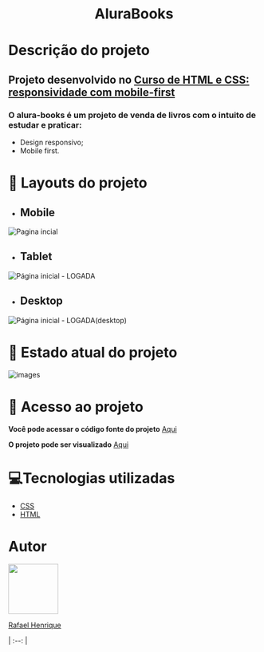 <h1 align="center"> AluraBooks </h1>

# Descrição do projeto
## Projeto desenvolvido no [Curso de HTML e CSS: responsividade com mobile-first](https://cursos.alura.com.br/course/html-css-responsividade-mobile-first)
### O alura-books é um projeto de venda de livros com o intuito de estudar e praticar:
- Design responsivo;
- Mobile first. 
# :wrench: Layouts do projeto
- <h2> Mobile </h2>
![Pagina incial](https://user-images.githubusercontent.com/42783697/204618000-d2dbffd2-12f5-4f09-ad10-99caf1b9e3f1.png)
- <h2> Tablet </h2>
![Página inicial - LOGADA](https://user-images.githubusercontent.com/42783697/204618485-802483a1-45ed-4f20-8961-c834626cc807.png)
- <h2> Desktop </h2>
![Página inicial - LOGADA(desktop)](https://user-images.githubusercontent.com/42783697/204618620-22ab5cba-9350-451a-9f6f-8b9bb1f42784.png)
# :construction: Estado atual do projeto
![images](https://user-images.githubusercontent.com/42783697/204619234-37aa9670-796e-4119-a52d-a3347a2401fb.jpeg)

# 📁 Acesso ao projeto
__Você pode acessar o código fonte do projeto__ [Aqui](https://github.com/rhpessoa/alurabooks) 

__O projeto pode ser visualizado__ [Aqui](#)
# :computer:Tecnologias utilizadas
* [CSS](https://developer.mozilla.org/en-US/docs/Web/CSS)
* [HTML](https://developer.mozilla.org/en-US/docs/Web/HTML)
# Autor
[<img src="https://github.com/rhpessoa.png" width=100 height=100><p>Rafael Henrique</p>](https://github.com/rhpessoa)
| :--: |

